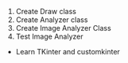 1. Create Draw class
2. Create Analyzer class
3. Create Image Analyzer Class
4. Test Image Analyzer

- Learn TKinter and customkinter
